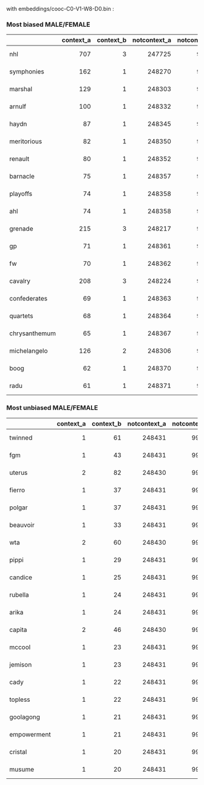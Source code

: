 with embeddings/cooc-C0-V1-W8-D0.bin :
 
### Most biased MALE/FEMALE 
 |               |   context_a |   context_b |   notcontext_a |   notcontext_b |   odds_ratio |    upper |    lower |      pvalue |   log_odds_ratio |
|:--------------|------------:|------------:|---------------:|---------------:|-------------:|---------:|---------:|------------:|-----------------:|
| nhl           |         707 |           3 |         247725 |          99221 |      94.3913 | 30.3696  | 293.376  | 6.16675e-62 |          4.54745 |
| symphonies    |         162 |           1 |         248270 |          99223 |      64.7445 |  9.0651  | 462.417  | 2.85656e-15 |          4.17045 |
| marshal       |         129 |           1 |         248303 |          99223 |      51.549  |  7.20642 | 368.74   | 2.33586e-12 |          3.94253 |
| arnulf        |         100 |           1 |         248332 |          99223 |      39.9558 |  5.57348 | 286.439  | 8.68368e-10 |          3.68777 |
| haydn         |          87 |           1 |         248345 |          99223 |      34.7597 |  4.84162 | 249.552  | 1.24688e-08 |          3.54846 |
| meritorious   |          82 |           1 |         248350 |          99223 |      32.7614 |  4.56016 | 235.366  | 3.48314e-08 |          3.48925 |
| renault       |          80 |           1 |         248352 |          99223 |      31.9621 |  4.44758 | 229.692  | 5.25567e-08 |          3.46455 |
| barnacle      |          75 |           1 |         248357 |          99223 |      29.9638 |  4.16614 | 215.507  | 1.47169e-07 |          3.39999 |
| playoffs      |          74 |           1 |         248358 |          99223 |      29.5642 |  4.10985 | 212.67   | 1.80865e-07 |          3.38656 |
| ahl           |          74 |           1 |         248358 |          99223 |      29.5642 |  4.10985 | 212.67   | 1.80865e-07 |          3.38656 |
| grenade       |         215 |           3 |         248217 |          99221 |      28.6477 |  9.16686 |  89.5278 | 6.45153e-19 |          3.35507 |
| gp            |          71 |           1 |         248361 |          99223 |      28.3653 |  3.941   | 204.159  | 3.35881e-07 |          3.34517 |
| fw            |          70 |           1 |         248362 |          99223 |      27.9657 |  3.88472 | 201.322  | 4.12925e-07 |          3.33098 |
| cavalry       |         208 |           3 |         248224 |          99221 |      27.7142 |  8.86582 |  86.6333 | 2.65248e-18 |          3.32194 |
| confederates  |          69 |           1 |         248363 |          99223 |      27.5661 |  3.82843 | 198.485  | 5.07686e-07 |          3.31658 |
| quartets      |          68 |           1 |         248364 |          99223 |      27.1664 |  3.77215 | 195.648  | 6.24253e-07 |          3.30198 |
| chrysanthemum |          65 |           1 |         248367 |          99223 |      25.9676 |  3.60331 | 187.138  | 1.16121e-06 |          3.25685 |
| michelangelo  |         126 |           2 |         248306 |          99222 |      25.1745 |  6.22737 | 101.77   | 1.3812e-11  |          3.22583 |
| boog          |          62 |           1 |         248370 |          99223 |      24.7688 |  3.43447 | 178.628  | 2.16207e-06 |          3.20958 |
| radu          |          61 |           1 |         248371 |          99223 |      24.3692 |  3.3782  | 175.791  | 2.66044e-06 |          3.19332 | 
### Most unbiased MALE/FEMALE 
 |             |   context_a |   context_b |   notcontext_a |   notcontext_b |   odds_ratio |       upper |     lower |      pvalue |   log_odds_ratio |
|:------------|------------:|------------:|---------------:|---------------:|-------------:|------------:|----------:|------------:|-----------------:|
| twinned     |           1 |          61 |         248431 |          99163 |   0.00654356 | 0.000907106 | 0.0472031 | 4.01689e-34 |         -5.02927 |
| fgm         |           1 |          43 |         248431 |          99181 |   0.00928441 | 0.00127852  | 0.0674221 | 2.90687e-24 |         -4.67942 |
| uterus      |           2 |          82 |         248430 |          99142 |   0.00973352 | 0.00239373  | 0.039579  | 1.16409e-44 |         -4.63218 |
| fierro      |           1 |          37 |         248431 |          99187 |   0.0107906  | 0.00148052  | 0.0786467 | 5.69978e-21 |         -4.52908 |
| polgar      |           1 |          37 |         248431 |          99187 |   0.0107906  | 0.00148052  | 0.0786467 | 5.69978e-21 |         -4.52908 |
| beauvoir    |           1 |          33 |         248431 |          99191 |   0.0120991  | 0.0016548   | 0.0884628 | 8.9793e-19  |         -4.41463 |
| wta         |           2 |          60 |         248430 |          99164 |   0.0133054  | 0.00325223  | 0.0544348 | 1.21424e-32 |         -4.31958 |
| pippi       |           1 |          29 |         248431 |          99195 |   0.0137685  | 0.00187554  | 0.101075  | 1.42263e-16 |         -4.28537 |
| candice     |           1 |          25 |         248431 |          99199 |   0.0159721  | 0.0021642   | 0.117876  | 2.27006e-14 |         -4.13691 |
| rubella     |           1 |          24 |         248431 |          99200 |   0.0166378  | 0.00225079  | 0.122986  | 8.07899e-14 |         -4.09608 |
| arika       |           1 |          24 |         248431 |          99200 |   0.0166378  | 0.00225079  | 0.122986  | 8.07899e-14 |         -4.09608 |
| capita      |           2 |          46 |         248430 |          99178 |   0.0173574  | 0.00421347  | 0.0715035 | 5.47965e-25 |         -4.05374 |
| mccool      |           1 |          23 |         248431 |          99201 |   0.0173613  | 0.00234459  | 0.128557  | 2.87701e-13 |         -4.05351 |
| jemison     |           1 |          23 |         248431 |          99201 |   0.0173613  | 0.00234459  | 0.128557  | 2.87701e-13 |         -4.05351 |
| cady        |           1 |          22 |         248431 |          99202 |   0.0181506  | 0.00244655  | 0.134657  | 1.0252e-12  |         -4.00905 |
| topless     |           1 |          22 |         248431 |          99202 |   0.0181506  | 0.00244655  | 0.134657  | 1.0252e-12  |         -4.00905 |
| goolagong   |           1 |          21 |         248431 |          99203 |   0.0190151  | 0.00255777  | 0.141364  | 3.65583e-12 |         -3.96252 |
| empowerment |           1 |          21 |         248431 |          99203 |   0.0190151  | 0.00255777  | 0.141364  | 3.65583e-12 |         -3.96252 |
| cristal     |           1 |          20 |         248431 |          99204 |   0.0199661  | 0.00267957  | 0.148772  | 1.30464e-11 |         -3.91372 |
| musume      |           1 |          20 |         248431 |          99204 |   0.0199661  | 0.00267957  | 0.148772  | 1.30464e-11 |         -3.91372 |

